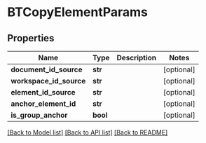 # BTCopyElementParams

## Properties
Name | Type | Description | Notes
------------ | ------------- | ------------- | -------------
**document_id_source** | **str** |  | [optional] 
**workspace_id_source** | **str** |  | [optional] 
**element_id_source** | **str** |  | [optional] 
**anchor_element_id** | **str** |  | [optional] 
**is_group_anchor** | **bool** |  | [optional] 

[[Back to Model list]](../README.md#documentation-for-models) [[Back to API list]](../README.md#documentation-for-api-endpoints) [[Back to README]](../README.md)


